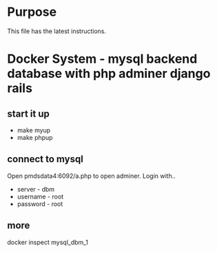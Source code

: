 
# Purpose

This file has the latest instructions.


# Docker System - mysql backend database with php adminer django rails



## start it up

 - make myup
 - make phpup
 
 
## connect to mysql

Open pmdsdata4:6092/a.php to open adminer. Login with..

  - server - dbm
  - username - root
  - password - root
  
  

## more

docker  inspect mysql_dbm_1

  
